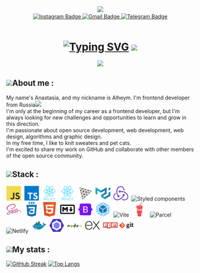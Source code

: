 
<div id="header" align="center">
  <img src="https://media.giphy.com/media/v1.Y2lkPTc5MGI3NjExODQ5NmI0ZGM0MTgyYmQzNDYxZmY5N2IzZjY3MDAxZTU0MTI3NDNkNiZlcD12MV9pbnRlcm5hbF9naWZzX2dpZklkJmN0PXM/CxzcZcrb3Eo4d0U5CU/giphy.gif" width="200"/>
  <div id="badges">
    <a href="https://www.instagram.com/alheym/">
      <img src="https://img.shields.io/badge/Instagrm-ff69b4?logo=instagram&logoColor=white&style=for-the-badge" alt="Instagram Badge"/>
    </a>
    <a href="mailto:alheym.mw@gmail.com">
      <img src="https://img.shields.io/badge/Gmail-red?logo=gmail&logoColor=white&style=for-the-badge" alt="Gmail Badge"/>
    </a>
    <a href="https://t.me/alheym">
      <img src="https://img.shields.io/badge/Telegram-blue?logo=telegram&logoColor=white&style=for-the-badge" alt="Telegram Badge"/>
    </a>
  </div>
  <img src="https://komarev.com/ghpvc/?username=alheym&style=flat-square&color=blue" alt=""/>  
  <h1>
 <a href="https://git.io/typing-svg"><img src="https://readme-typing-svg.demolab.com?font=Fira+Code&duration=4000&size=26&pause=1000&color=F79BB9FF&width=155&lines=>Hi+there!;I'm+Alheym" alt="Typing SVG" /></a>
    <img src="https://media.giphy.com/media/0tTLUt1RJLVQ7avgTq/giphy.gif" width="100px"/>
  </h1>
</div>
<div align="center">
  <img src="https://media.giphy.com/media/G8TuKLhmkxRtel0tKv/giphy.gif"  height="300"/>
</div>

<div align="left">
  <h2><img src="https://media.giphy.com/media/sFGSnuneX1lv1ScsFw/giphy.gif" width="50"/>About me : </h2>
</div>

My name's Anastasia, and my nickname is Alheym. I'm frontend developer from Russia<img src="https://media.giphy.com/media/UXFWIX08KNkBVdg5Iy/giphy.gif" width="50"/>  
I'm only at the beginning of my career as a frontend developer, but I'm always looking for new challenges and opportunities to learn and grow in this direction.  
I'm passionate about open source development, web development, web design, algorithms and graphic design.  
In my free time, I like to knit sweaters and pet cats.  
I'm excited to share my work on GitHub and collaborate with other members of the open source community.

<div align="left">
  <h2>
    <img src="https://media.giphy.com/media/sFGSnuneX1lv1ScsFw/giphy.gif" width="50"/>Stack : </h2>
</div>
  <div>
  <img src="https://github.com/devicons/devicon/blob/master/icons/javascript/javascript-original.svg" title="JavaScript" alt="JavaScript" width="40" height="40"/>&nbsp;
  <img src="https://github.com/devicons/devicon/blob/master/icons/typescript/typescript-original.svg" title="TypeScript" alt="TypeScript" width="40" height="40"/>&nbsp;
  <img src="https://github.com/devicons/devicon/blob/master/icons/react/react-original-wordmark.svg" title="React" alt="React" width="40" height="40"/>&nbsp;
    <img src="https://github.com/devicons/devicon/blob/master/icons/react/react-original-wordmark.svg" title="React" alt="React" width="40" height="40"/>&nbsp;
  <img src="https://github.com/devicons/devicon/blob/master/icons/threejs/threejs-original.svg" title="Three.js" alt="Three.js" width="40" height="40"/>&nbsp;
  <img src="https://github.com/devicons/devicon/blob/master/icons/materialui/materialui-original.svg" title="Material UI" alt="Material UI" width="40" height="40"/>&nbsp;
  <img src="https://github.com/devicons/devicon/blob/master/icons/redux/redux-original.svg" title="Redux" alt="Redux " width="40" height="40"/>&nbsp;
  <img src="https://avatars.githubusercontent.com/u/20658825?s=200&v=4" title="Styled components" alt="Styled components " width="40" height="40"/>&nbsp;
  <img src="https://github.com/devicons/devicon/blob/master/icons/sass/sass-original.svg" title="Sass" alt="Sass" width="40" height="40"/>&nbsp;
  <img src="https://github.com/devicons/devicon/blob/master/icons/css3/css3-plain-wordmark.svg"  title="CSS3" alt="CSS" width="40" height="40"/>&nbsp;
  <img src="https://github.com/devicons/devicon/blob/master/icons/html5/html5-original.svg" title="HTML5" alt="HTML" width="40" height="40"/>&nbsp;
  <img src="https://github.com/devicons/devicon/blob/master/icons/markdown/markdown-original.svg" title="Markdown" alt="Markdown" width="40" height="40"/>&nbsp;
  <img src="https://github.com/devicons/devicon/blob/master/icons/bootstrap/bootstrap-original.svg" title="Bootstrap" alt="Bootstrap" width="40" height="40"/>&nbsp;
  <img src="https://github.com/devicons/devicon/blob/master/icons/webpack/webpack-original.svg" title="Webpack" alt="Webpack" width="40" height="40"/>&nbsp;
  <img src="https://en.vetores.org/d/vite-js-logo.svg" title="Vite" alt="Vite" width="40" height="40"/>&nbsp;
  <img src="https://github.com/devicons/devicon/blob/master/icons/gulp/gulp-plain.svg" title="Gulp" alt="Gulp" height="40"/>&nbsp;
  <img src="https://parceljs.org/avatar.b1be591d.avif" title="Parcel" alt="Parcel" width="40"/>&nbsp;
  <img src="https://cdn.freebiesupply.com/logos/large/2x/netlify-logo-png-transparent.png" title="Netlify" alt="Netlify" width="40"/>&nbsp;
  <img src="https://github.com/devicons/devicon/blob/master/icons/docker/docker-original.svg" title="Docker" alt="Docker" width="40" height="40"/>&nbsp;
  <img src="https://github.com/devicons/devicon/blob/master/icons/eslint/eslint-original.svg" title="ESLint" alt="ESLint" width="40" height="40"/>&nbsp;
  <img src="https://github.com/devicons/devicon/blob/master/icons/nodejs/nodejs-original-wordmark.svg" title="NodeJS" alt="NodeJS" width="40" height="40"/>&nbsp;
  <img src="https://github.com/devicons/devicon/blob/master/icons/express/express-original.svg" title="Express" alt="Express" width="40" height="40"/>&nbsp;
  <img src="https://github.com/devicons/devicon/blob/master/icons/npm/npm-original-wordmark.svg" title="npm" **alt="npm" width="40" height="40"/>
  <img src="https://github.com/devicons/devicon/blob/master/icons/git/git-original-wordmark.svg" title="Git" **alt="Git" width="40" height="40"/>  
</div>


<div align="left">
  <h2>
    <img src="https://media.giphy.com/media/sFGSnuneX1lv1ScsFw/giphy.gif" width="50"/>My stats : </h2>
</div>

[![GitHub Streak](http://github-readme-streak-stats.herokuapp.com?user=alheym&theme=dark)](https://git.io/streak-stats)
[![Top Langs](https://github-readme-stats.vercel.app/api/top-langs/?username=alheym&layout=compact&theme=vision-friendly-dark)](https://github.com/anuraghazra/github-readme-stats)
<!--
**alheym/alheym** is a ✨ _special_ ✨ repository because its `README.md` (this file) appears on your GitHub profile.

Here are some ideas to get you started:

- 🔭 I’m currently working on ...
- 🌱 I’m currently learning ...
- 👯 I’m looking to collaborate on ...
- 🤔 I’m looking for help with ...
- 💬 Ask me about ...
- 📫 How to reach me: ...
- 😄 Pronouns: ...
- ⚡ Fun fact: ...
-->
